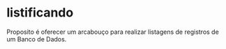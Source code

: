 # listificando
Proposito é oferecer um arcabouço para realizar listagens de registros de um Banco de Dados.
